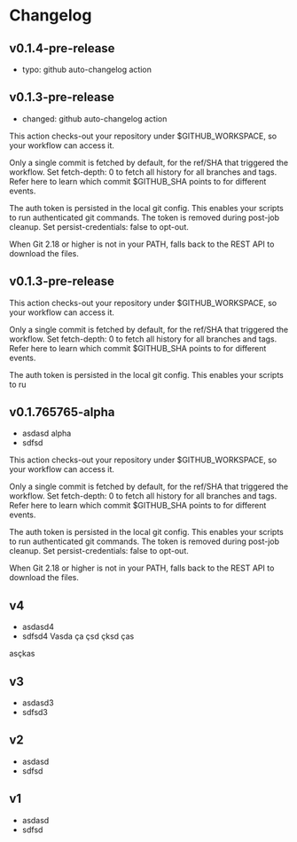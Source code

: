 # Changelog

## v0.1.4-pre-release

- typo: github auto-changelog action


## v0.1.3-pre-release

- changed: github auto-changelog action

This action checks-out your repository under $GITHUB_WORKSPACE, so your workflow can access it.

Only a single commit is fetched by default, for the ref/SHA that triggered the workflow. Set fetch-depth: 0 to fetch all history for all branches and tags. Refer here to learn which commit $GITHUB_SHA points to for different events.

The auth token is persisted in the local git config. This enables your scripts to run authenticated git commands. The token is removed during post-job cleanup. Set persist-credentials: false to opt-out.

When Git 2.18 or higher is not in your PATH, falls back to the REST API to download the files.

## v0.1.3-pre-release

This action checks-out your repository under $GITHUB_WORKSPACE, so your workflow can access it.

Only a single commit is fetched by default, for the ref/SHA that triggered the workflow. Set fetch-depth: 0 to fetch all history for all branches and tags. Refer here to learn which commit $GITHUB_SHA points to for different events.

The auth token is persisted in the local git config. This enables your scripts to ru


## v0.1.765765-alpha
- asdasd alpha
- sdfsd 

This action checks-out your repository under $GITHUB_WORKSPACE, so your workflow can access it.

Only a single commit is fetched by default, for the ref/SHA that triggered the workflow. Set fetch-depth: 0 to fetch all history for all branches and tags. Refer here to learn which commit $GITHUB_SHA points to for different events.

The auth token is persisted in the local git config. This enables your scripts to run authenticated git commands. The token is removed during post-job cleanup. Set persist-credentials: false to opt-out.

When Git 2.18 or higher is not in your PATH, falls back to the REST API to download the files.

## v4
- asdasd4
- sdfsd4
Vasda ça çsd
çksd ças

asçkas


## v3
- asdasd3
- sdfsd3

## v2
- asdasd
- sdfsd 


## v1
- asdasd
- sdfsd 
